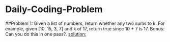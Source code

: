 # Daily-Coding-Problem
##Problem 1:
Given a list of numbers, return whether any two sums to k. For example, given [10, 15, 3, 7] and k of 17, return true since 10 + 7 is 17.
Bonus: Can you do this in one pass?.
[solution:](https://github.com/Sarveshgithub/Daily-Coding-Problem/blob/master/Problem-001.js)